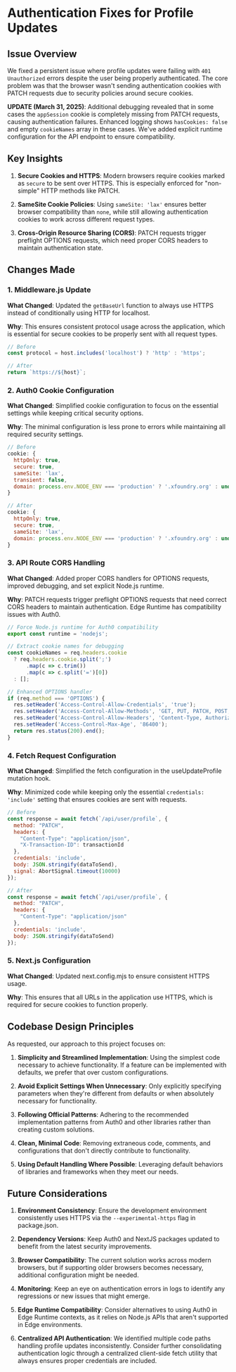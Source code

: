 # Authentication Fixes for Profile Updates

## Issue Overview

We fixed a persistent issue where profile updates were failing with `401 Unauthorized` errors despite the user being properly authenticated. The core problem was that the browser wasn't sending authentication cookies with PATCH requests due to security policies around secure cookies.

**UPDATE (March 31, 2025)**: Additional debugging revealed that in some cases the `appSession` cookie is completely missing from PATCH requests, causing authentication failures. Enhanced logging shows `hasCookies: false` and empty `cookieNames` array in these cases. We've added explicit runtime configuration for the API endpoint to ensure compatibility.

## Key Insights

1. **Secure Cookies and HTTPS**: Modern browsers require cookies marked as `secure` to be sent over HTTPS. This is especially enforced for "non-simple" HTTP methods like PATCH.

2. **SameSite Cookie Policies**: Using `sameSite: 'lax'` ensures better browser compatibility than `none`, while still allowing authentication cookies to work across different request types.

3. **Cross-Origin Resource Sharing (CORS)**: PATCH requests trigger preflight OPTIONS requests, which need proper CORS headers to maintain authentication state.

## Changes Made

### 1. Middleware.js Update

**What Changed**: Updated the `getBaseUrl` function to always use HTTPS instead of conditionally using HTTP for localhost.

**Why**: This ensures consistent protocol usage across the application, which is essential for secure cookies to be properly sent with all request types.

```javascript
// Before
const protocol = host.includes('localhost') ? 'http' : 'https';

// After
return `https://${host}`;
```

### 2. Auth0 Cookie Configuration

**What Changed**: Simplified cookie configuration to focus on the essential settings while keeping critical security options.

**Why**: The minimal configuration is less prone to errors while maintaining all required security settings.

```javascript
// Before
cookie: {
  httpOnly: true,
  secure: true,
  sameSite: 'lax',
  transient: false,
  domain: process.env.NODE_ENV === 'production' ? '.xfoundry.org' : undefined
}

// After
cookie: {
  httpOnly: true,
  secure: true,
  sameSite: 'lax',
  domain: process.env.NODE_ENV === 'production' ? '.xfoundry.org' : undefined
}
```

### 3. API Route CORS Handling

**What Changed**: Added proper CORS handlers for OPTIONS requests, improved debugging, and set explicit Node.js runtime.

**Why**: PATCH requests trigger preflight OPTIONS requests that need correct CORS headers to maintain authentication. Edge Runtime has compatibility issues with Auth0.

```javascript
// Force Node.js runtime for Auth0 compatibility
export const runtime = 'nodejs';

// Extract cookie names for debugging
const cookieNames = req.headers.cookie 
  ? req.headers.cookie.split(';')
      .map(c => c.trim())
      .map(c => c.split('=')[0]) 
  : [];

// Enhanced OPTIONS handler
if (req.method === 'OPTIONS') {
  res.setHeader('Access-Control-Allow-Credentials', 'true');
  res.setHeader('Access-Control-Allow-Methods', 'GET, PUT, PATCH, POST, DELETE, OPTIONS');
  res.setHeader('Access-Control-Allow-Headers', 'Content-Type, Authorization, X-Requested-With');
  res.setHeader('Access-Control-Max-Age', '86400');
  return res.status(200).end();
}
```

### 4. Fetch Request Configuration

**What Changed**: Simplified the fetch configuration in the useUpdateProfile mutation hook.

**Why**: Minimized code while keeping only the essential `credentials: 'include'` setting that ensures cookies are sent with requests.

```javascript
// Before
const response = await fetch(`/api/user/profile`, {
  method: "PATCH",
  headers: {
    "Content-Type": "application/json",
    "X-Transaction-ID": transactionId
  },
  credentials: 'include',
  body: JSON.stringify(dataToSend),
  signal: AbortSignal.timeout(10000)
});

// After
const response = await fetch(`/api/user/profile`, {
  method: "PATCH",
  headers: {
    "Content-Type": "application/json"
  },
  credentials: 'include',
  body: JSON.stringify(dataToSend)
});
```

### 5. Next.js Configuration

**What Changed**: Updated next.config.mjs to ensure consistent HTTPS usage.

**Why**: This ensures that all URLs in the application use HTTPS, which is required for secure cookies to function properly.

## Codebase Design Principles

As requested, our approach to this project focuses on:

1. **Simplicity and Streamlined Implementation**: Using the simplest code necessary to achieve functionality. If a feature can be implemented with defaults, we prefer that over custom configurations.

2. **Avoid Explicit Settings When Unnecessary**: Only explicitly specifying parameters when they're different from defaults or when absolutely necessary for functionality.

3. **Following Official Patterns**: Adhering to the recommended implementation patterns from Auth0 and other libraries rather than creating custom solutions.

4. **Clean, Minimal Code**: Removing extraneous code, comments, and configurations that don't directly contribute to functionality.

5. **Using Default Handling Where Possible**: Leveraging default behaviors of libraries and frameworks when they meet our needs.

## Future Considerations

1. **Environment Consistency**: Ensure the development environment consistently uses HTTPS via the `--experimental-https` flag in package.json.

2. **Dependency Versions**: Keep Auth0 and NextJS packages updated to benefit from the latest security improvements.

3. **Browser Compatibility**: The current solution works across modern browsers, but if supporting older browsers becomes necessary, additional configuration might be needed.

4. **Monitoring**: Keep an eye on authentication errors in logs to identify any regressions or new issues that might emerge.

5. **Edge Runtime Compatibility**: Consider alternatives to using Auth0 in Edge Runtime contexts, as it relies on Node.js APIs that aren't supported in Edge environments.

6. **Centralized API Authentication**: We identified multiple code paths handling profile updates inconsistently. Consider further consolidating authentication logic through a centralized client-side fetch utility that always ensures proper credentials are included.